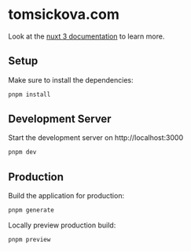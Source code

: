 # tomsickova.com

Look at the [nuxt 3 documentation](https://v3.nuxtjs.org) to learn more.

## Setup

Make sure to install the dependencies:

```bash
pnpm install
```

## Development Server

Start the development server on http://localhost:3000

```bash
pnpm dev
```

## Production

Build the application for production:

```bash
pnpm generate
```

Locally preview production build:

```bash
pnpm preview
```
